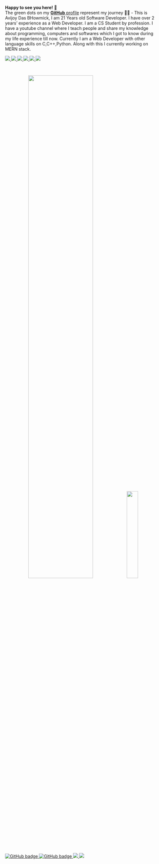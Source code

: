 **Happy to see you here!** :star_struck: <br> The green dots on my [**GitHub** profile](https://github.com/AvijoyBhowmick) represent my journey :running_man: - This is Avijoy Das BHowmick, I am 21 Years old Software Developer. I have over 2 years’ experience as a Web Developer. I am a CS Student by profession. I have a youtube channel where I teach people and share my knowledge about programming, computers and softwares which I got to know during my life experience till now. Currently I am a Web Developer with other language skills on C,C++,Python. Along with this I currently working on MERN stack.



<p>
  <a href="https://www.instagram.com/helloavijoy/">
    <img src="https://img.shields.io/badge/Instagram-E4405F?style=for-the-badge&logo=instagram&logoColor=white">
  </a>

  <a href="https://twitter.com/helloavijoy">
    <img src="https://img.shields.io/badge/Twitter-1DA1F2?style=for-the-badge&logo=twitter&logoColor=white">
  </a>
  
  
  <a href="https://www.linkedin.com/in/avijoydasbhowmick/">
    <img src="https://img.shields.io/badge/LinkedIn-0077B5?style=for-the-badge&logo=linkedin&logoColor=white">
  </a>
  
  
  <a href="https://play.google.com/store/apps/dev?id=5968306291443262199">
    <img src="https://img.shields.io/badge/Google_Play-414141?style=for-the-badge&logo=google-play&logoColor=white">
  </a>
  
  
  <a href="https://www.youtube.com/channel/UCEL2UEv7ljqQeLRvvNGzPHw">
    <img src="https://img.shields.io/badge/YouTube-FF0000?style=for-the-badge&logo=youtube&logoColor=white">
  </a>
  
  <a href="https://avijoybhowmick.blogspot.com/">
    <img src="https://img.shields.io/badge/Blogger-FF5722?style=for-the-badge&logo=blogger&logoColor=white">
  </a>

</p>

<br>

<p align="center">
  <img width="65%" src="https://github-readme-stats.vercel.app/api?username=avijoybhowmick&show_icons=true&title_color=fff&icon_color=79ff97&text_color=9f9f9f&bg_color=151515" />
  <img width="27%" src="https://github-readme-stats.vercel.app/api/top-langs/?username=avijoybhowmick&count_icons=true&title_color=fff&icon_color=79ff97&text_color=9f9f9f&bg_color=151515" />
</p>


<p >
  <a href="https://github.com/avijoybhowmick?tab=followers">
    <img src="https://komarev.com/ghpvc/?username=avijoybhowmick&color=blue&label=Profile+Views" alt="GitHub badge" />
  </a>
  <a href="https://github.com/avijoybhowmick?tab=followers">
    <img src="https://img.shields.io/github/followers/avijoybhowmick?label=follow&style=social" alt="GitHub badge" />
  </a>
  <a href="https://twitter.com/helloavijoy">
    <img src="https://img.shields.io/twitter/follow/helloavijoy?style=social" />
  </a>
  <a href="https://www.linkedin.com/in/avijoydasbhowmick/">
    <img src="https://img.shields.io/badge/-avijoydasbhowmick-blue?style=flat-square&logo=Linkedin&logoColor=white&link=https://www.linkedin.com/in/avijoydasbhowmick/" />
  </a>
</p>

